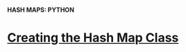 #### HASH MAPS: PYTHON

# [Creating the Hash Map Class](https://www.codecademy.com/courses/complex-data-structures/lessons/hash-maps-implementation/exercises/creating-the-class)

